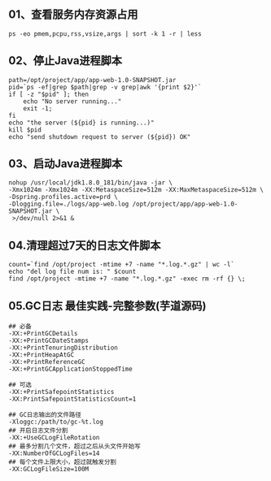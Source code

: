 ## 01、查看服务内存资源占用
````shell script
ps -eo pmem,pcpu,rss,vsize,args | sort -k 1 -r | less
````
## 02、停止Java进程脚本
````shell script
path=/opt/project/app/app-web-1.0-SNAPSHOT.jar
pid=`ps -ef|grep $path|grep -v grep|awk '{print $2}'`
if [ -z "$pid" ]; then
    echo "No server running..."
    exit -1;
fi
echo "the server (${pid} is running...)"
kill $pid
echo "send shutdown request to server (${pid}) OK"
````

## 03、启动Java进程脚本
````shell script
nohup /usr/local/jdk1.8.0_181/bin/java -jar \
-Xmx1024m -Xmx1024m -XX:MetaspaceSize=512m -XX:MaxMetaspaceSize=512m \
-Dspring.profiles.active=prd \
-Dlogging.file=./logs/app-web.log /opt/project/app/app-web-1.0-SNAPSHOT.jar \
 >/dev/null 2>&1 &
````

## 04.清理超过7天的日志文件脚本
````shell script
count=`find /opt/project -mtime +7 -name "*.log.*.gz" | wc -l`
echo "del log file num is: " $count
find /opt/project -mtime +7 -name "*.log.*.gz" -exec rm -rf {} \;
````

## 05.GC日志 最佳实践-完整参数(芋道源码)
````shell script
## 必备
-XX:+PrintGCDetails
-XX:+PrintGCDateStamps
-XX:+PrintTenuringDistribution
-XX:+PrintHeapAtGC
-XX:+PrintReferenceGC
-XX:+PrintGCApplicationStoppedTime

## 可选
-XX:+PrintSafepointStatistics
-XX:PrintSafepointStatisticsCount=1

## GC日志输出的文件路径
-Xloggc:/path/to/gc-%t.log
## 开启日志文件分割
-XX:+UseGCLogFileRotation
## 最多分割几个文件，超过之后从头文件开始写
-XX:NumberOfGCLogFiles=14
## 每个文件上限大小，超过就触发分割
-XX:GCLogFileSize=100M
````